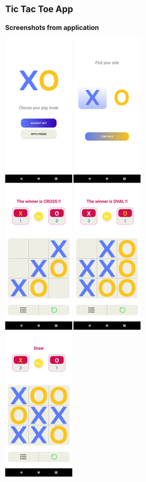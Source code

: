 # Tic Tac Toe App
## Screenshots from application
<p float="left"> 
<img src="https://github.com/hazarduman0/Tic-Tac-Toe-App/blob/main/screenshots/Screenshot_1682619273.png?raw=true" width="216" height="468">
<img src="https://github.com/hazarduman0/Tic-Tac-Toe-App/blob/main/screenshots/Screenshot_1682619276.png?raw=true" width="216" height="468">
<img src="https://github.com/hazarduman0/Tic-Tac-Toe-App/blob/main/screenshots/Screenshot_1682619327.png?raw=true" width="216" height="468">
<img src="https://github.com/hazarduman0/Tic-Tac-Toe-App/blob/main/screenshots/Screenshot_1682619373.png?raw=true" width="216" height="468">
<img src="https://github.com/hazarduman0/Tic-Tac-Toe-App/blob/main/screenshots/Screenshot_1682619392.png?raw=true" width="216" height="468">
</p>
